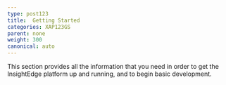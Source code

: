 ```yaml
---
type: post123
title:  Getting Started
categories: XAP123GS
parent: none
weight: 300
canonical: auto
---
```


This section provides all the information that you need in order to get the InsightEdge platform up and running, and to begin basic development.


<!--
minitoc
-->

